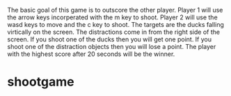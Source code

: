 The basic goal of this game is to outscore the other player.
Player 1 will use the arrow keys incorperated with the m key to shoot.
Player 2 will use the wasd keys to move and the c key to shoot.
The targets are the ducks falling virtically on the screen.
The distractions come in from the right side of the screen.
If you shoot one of the ducks then you will get one point.
If you shoot one of the distraction objects then you will lose a point.
The player with the highest score after 20 seconds will be the winner.
# shootgame
